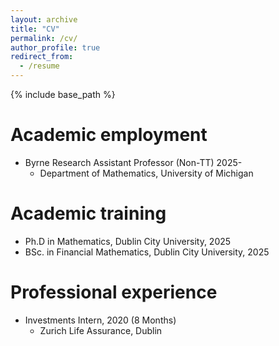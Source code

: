 ```yaml
---
layout: archive
title: "CV"
permalink: /cv/
author_profile: true
redirect_from:
  - /resume
---
```


{% include base_path %}

Academic employment
======
* Byrne Research Assistant Professor (Non-TT) 2025-
  * Department of Mathematics, University of Michigan


Academic training
======
* Ph.D in Mathematics, Dublin City University, 2025
* BSc. in Financial Mathematics, Dublin City University, 2025

Professional experience
======
* Investments Intern, 2020 (8 Months)
  * Zurich Life Assurance, Dublin

